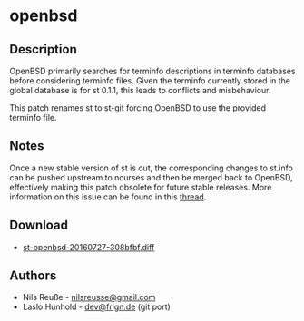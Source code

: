 openbsd
=======

Description
-----------
OpenBSD primarily searches for terminfo descriptions in terminfo databases
before considering terminfo files. Given the terminfo currently stored in the
global database is for st 0.1.1, this leads to conflicts and misbehaviour.

This patch renames st to st-git forcing OpenBSD to use the provided terminfo
file.

Notes
-----
Once a new stable version of st is out, the corresponding changes to st.info
can be pushed upstream to ncurses and then be merged back to OpenBSD,
effectively making this patch obsolete for future stable releases. More
information on this issue can be found in this
[thread](http://marc.info/?l=openbsd-misc&m=139540215025526&w=2).

Download
--------
* [st-openbsd-20160727-308bfbf.diff](st-openbsd-20160727-308bfbf.diff)

Authors
-------
* Nils Reuße - <nilsreusse@gmail.com>
* Laslo Hunhold - <dev@frign.de> (git port)
